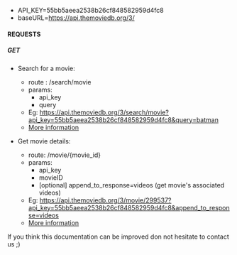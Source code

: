 - API_KEY=55bb5aeea2538b26cf848582959d4fc8
- baseURL=https://api.themoviedb.org/3/


#### REQUESTS

##### GET

- Search for a movie: 
  - route : /search/movie
  - params: 
    - api_key
    - query
  - Eg: https://api.themoviedb.org/3/search/movie?api_key=55bb5aeea2538b26cf848582959d4fc8&query=batman
  - [More information](https://developers.themoviedb.org/3/search/search-movies)

- Get movie details:
  - route: /movie/{movie_id}
  - params:
    - api_key
    - movieID
    - [optional] append_to_response=videos (get movie's associated videos) 
  - Eg: https://api.themoviedb.org/3/movie/299537?api_key=55bb5aeea2538b26cf848582959d4fc8&append_to_response=videos
  - [More information](https://developers.themoviedb.org/3/movies/get-movie-details)


If you think this documentation can be improved don not hesitate to contact us ;)


